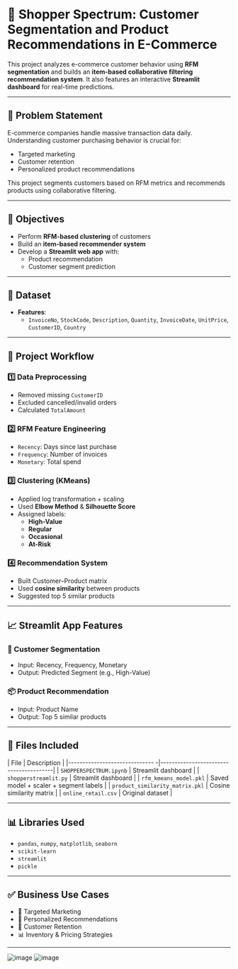 
# 🛒 Shopper Spectrum: Customer Segmentation and Product Recommendations in E-Commerce

This project analyzes e-commerce customer behavior using **RFM segmentation** and builds an **item-based collaborative filtering recommendation system**. It also features an interactive **Streamlit dashboard** for real-time predictions.

---

## 📌 Problem Statement

E-commerce companies handle massive transaction data daily. Understanding customer purchasing behavior is crucial for:
- Targeted marketing
- Customer retention
- Personalized product recommendations

This project segments customers based on RFM metrics and recommends products using collaborative filtering.

---

## 🎯 Objectives

- Perform **RFM-based clustering** of customers  
- Build an **item-based recommender system**  
- Develop a **Streamlit web app** with:
  - Product recommendation
  - Customer segment prediction

---

## 📂 Dataset

- **Features**:
  - `InvoiceNo`, `StockCode`, `Description`, `Quantity`, `InvoiceDate`, `UnitPrice`, `CustomerID`, `Country`

---

## 🧪 Project Workflow

### 1️⃣ Data Preprocessing
- Removed missing `CustomerID`
- Excluded cancelled/invalid orders
- Calculated `TotalAmount`

### 2️⃣ RFM Feature Engineering
- `Recency`: Days since last purchase
- `Frequency`: Number of invoices
- `Monetary`: Total spend

### 3️⃣ Clustering (KMeans)
- Applied log transformation + scaling
- Used **Elbow Method** & **Silhouette Score**
- Assigned labels:
  - **High-Value**
  - **Regular**
  - **Occasional**
  - **At-Risk**

### 4️⃣ Recommendation System
- Built Customer–Product matrix
- Used **cosine similarity** between products
- Suggested top 5 similar products

---

## 📈 Streamlit App Features

### 🧍 Customer Segmentation
- Input: Recency, Frequency, Monetary
- Output: Predicted Segment (e.g., High-Value)

### 📦 Product Recommendation
- Input: Product Name
- Output: Top 5 similar products

---

## 📁 Files Included

| File                            | Description                            |
|------------------------------  -|----------------------------------------|
| `SHOPPERSPECTRUM.ipynb`         | Streamlit dashboard                    |
| `shopperstreamlit.py`           | Streamlit dashboard                    |
| `rfm_kmeans_model.pkl`          | Saved model + scaler + segment labels  |
| `product_similarity_matrix.pkl` | Cosine similarity matrix               |
| `online_retail.csv`             | Original dataset                       |


---

## 📊 Libraries Used

- `pandas`, `numpy`, `matplotlib`, `seaborn`
- `scikit-learn`
- `streamlit`
- `pickle`

---


## ✅ Business Use Cases

- 🎯 Targeted Marketing
- 💬 Personalized Recommendations
- 🔁 Customer Retention
- 📊 Inventory & Pricing Strategies

---
![image](https://github.com/user-attachments/assets/5b15089b-e79f-428e-9f84-28005c7e1bfc)
![image](https://github.com/user-attachments/assets/1b397548-185d-49d1-82e5-53661af39cdd)



